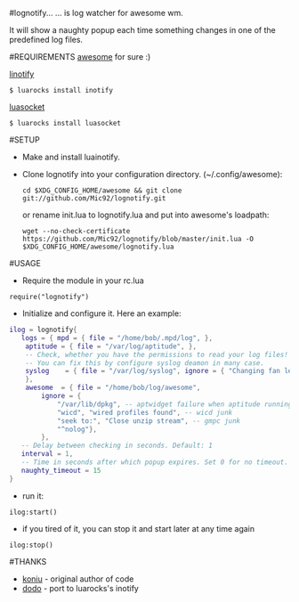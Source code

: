 #lognotify...
... is log watcher for awesome wm.

It will show a naughty popup each time something
changes in one of the predefined log files.

#REQUIREMENTS
 [awesome](http://awesome.naquadah.org/) for sure :)

 [linotify](https://github.com/hoelzro/linotify)

    $ luarocks install inotify

 [luasocket](http://luasocket.luaforge.net/)

    $ luarocks install luasocket

#SETUP
* Make and install luainotify.
* Clone lognotify into your configuration directory. (~/.config/awesome):

  `cd $XDG_CONFIG_HOME/awesome && git clone git://github.com/Mic92/lognotify.git`

  or rename init.lua to lognotify.lua and put into awesome's loadpath:

  `wget --no-check-certificate https://github.com/Mic92/lognotify/blob/master/init.lua -O $XDG_CONFIG_HOME/awesome/lognotify.lua`

#USAGE
* Require the module in your rc.lua

`require("lognotify")`

* Initialize and configure it. Here an example:

``` lua
ilog = lognotify{
   logs = { mpd = { file = "/home/bob/.mpd/log", },
   	aptitude = { file = "/var/log/aptitude", },
   	-- Check, whether you have the permissions to read your log files!
   	-- You can fix this by configure syslog deamon in many case.
   	syslog    = { file = "/var/log/syslog", ignore = { "Changing fan level" },
   	},
   	awesome  = { file = "/home/bob/log/awesome",
   		ignore = {
   			"/var/lib/dpkg", -- aptwidget failure when aptitude running
   			"wicd", "wired profiles found", -- wicd junk
   			"seek to:", "Close unzip stream", -- gmpc junk
   			"^nolog"},
   		},
   -- Delay between checking in seconds. Default: 1
   interval = 1,
   -- Time in seconds after which popup expires. Set 0 for no timeout. Default: 0
   naughty_timeout = 15
}
```

* run it:

`
ilog:start()
`

* if you tired of it, you can stop it and start later at any time again

`
ilog:stop()
`

#THANKS

* [koniu](https://github.com/koniu) - original author of code
* [dodo](https://github.com/dodo) - port to luarocks's inotify

